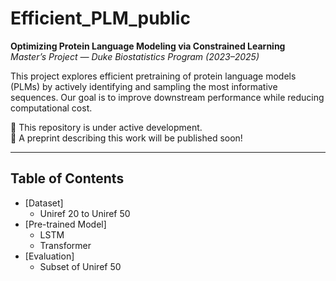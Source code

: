# Efficient_PLM_public

**Optimizing Protein Language Modeling via Constrained Learning**  
*Master’s Project — Duke Biostatistics Program (2023–2025)*

This project explores efficient pretraining of protein language models (PLMs) by actively identifying and sampling the most informative sequences. Our goal is to improve downstream performance while reducing computational cost.

🚧 This repository is under active development.  
📄 A preprint describing this work will be published soon!

---

## Table of Contents

- [Dataset]
  - Uniref 20 to Uniref 50 
- [Pre-trained Model]
  - LSTM
  - Transformer
- [Evaluation]
  - Subset of Uniref 50

